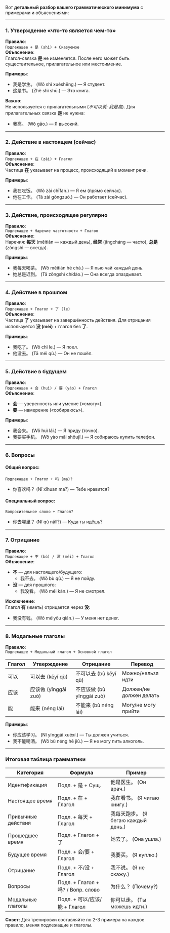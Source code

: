 Вот **детальный разбор вашего грамматического минимума** с примерами и объяснениями:

---

### **1. Утверждение «что-то является чем-то»**  
**Правило**:  
`Подлежащее + 是 (shì) + Сказуемое`  
**Объяснение**:  
Глагол-связка **是** не изменяется. После него может быть существительное, прилагательное или местоимение.  

**Примеры**:  
- 我是学生。 (Wǒ shì xuéshēng.) — Я студент.  
- 这是书。 (Zhè shì shū.) — Это книга.  

**Важно**:  
Не используется с прилагательными (*不可以说: 我是高*). Для прилагательных связка **是** не нужна:  
- 我高。 (Wǒ gāo.) — Я высокий.  

---

### **2. Действие в настоящем (сейчас)**  
**Правило**:  
`Подлежащее + 在 (zài) + Глагол`  
**Объяснение**:  
Частица **在** указывает на процесс, происходящий в момент речи.  

**Примеры**:  
- 我在吃饭。 (Wǒ zài chīfàn.) — Я ем (прямо сейчас).  
- 他在工作。 (Tā zài gōngzuò.) — Он работает (сейчас).  

---

### **3. Действие, происходящее регулярно**  
**Правило**:  
`Подлежащее + Наречие частотности + Глагол`  
**Объяснение**:  
Наречия: **每天** (měitiān — каждый день), **经常** (jīngcháng — часто), **总是** (zǒngshì — всегда).  

**Примеры**:  
- 我每天喝茶。 (Wǒ měitiān hē chá.) — Я пью чай каждый день.  
- 她总是迟到。 (Tā zǒngshì chídào.) — Она всегда опаздывает.  

---

### **4. Действие в прошлом**  
**Правило**:  
`Подлежащее + Глагол + 了 (le)`  
**Объяснение**:  
Частица **了** указывает на завершённость действия. Для отрицания используется **没 (méi)** + глагол без **了**.  

**Примеры**:  
- 我吃了。 (Wǒ chī le.) — Я поел.  
- 他没去。 (Tā méi qù.) — Он не пошёл.  

---

### **5. Действие в будущем**  
**Правило**:  
`Подлежащее + 会 (huì) / 要 (yào) + Глагол`  
**Объяснение**:  
- **会** — уверенность или умение («смогу»).  
- **要** — намерение («собираюсь»).  

**Примеры**:  
- 我会来。 (Wǒ huì lái.) — Я приду (точно).  
- 我要买手机。 (Wǒ yào mǎi shǒujī.) — Я собираюсь купить телефон.  

---

### **6. Вопросы**  
#### **Общий вопрос**:  
`Подлежащее + Глагол + 吗 (ma)?`  
- 你喜欢吗？ (Nǐ xǐhuan ma?) — Тебе нравится?  

#### **Специальный вопрос**:  
`Вопросительное слово + Глагол?`  
- 你去哪里？ (Nǐ qù nǎlǐ?) — Куда ты идёшь?  

---

### **7. Отрицание**  
**Правило**:  
`Подлежащее + 不 (bù) / 没 (méi) + Глагол`  
**Объяснение**:  
- **不** — для настоящего/будущего:  
  - 我不去。 (Wǒ bù qù.) — Я не пойду.  
- **没** — для прошлого:  
  - 我没看。 (Wǒ méi kàn.) — Я не смотрел.  

**Исключение**:  
Глагол **有** (иметь) отрицается через **没**:  
- 我没有钱。 (Wǒ méiyǒu qián.) — У меня нет денег.  

---

### **8. Модальные глаголы**  
**Правило**:  
`Подлежащее + Модальный глагол + Основной глагол`  

| Глагол | Утверждение  | Отрицание       | Перевод         |
|--------|-------------|----------------|----------------|
| 可以   | 可以去 (kěyǐ qù) | 不可以去 (bù kěyǐ qù) | Можно/нельзя идти |
| 应该   | 应该做 (yīnggāi zuò) | 不应该做 (bù yīnggāi zuò) | Должен/не должен делать |
| 能     | 能来 (néng lái) | 不能来 (bù néng lái) | Могу/не могу прийти |

**Примеры**:  
- 你应该学习。 (Nǐ yīnggāi xuéxí.) — Ты должен учиться.  
- 我不能喝酒。 (Wǒ bù néng hē jiǔ.) — Я не могу пить алкоголь.  

---

### **Итоговая таблица грамматики**  

| Категория          | Формула                          | Пример                     |
|--------------------|----------------------------------|----------------------------|
| Идентификация      | Подл. + 是 + Сущ.               | 他是医生。 (Он врач.)       |
| Настоящее время    | Подл. + 在 + Глагол             | 我在看书。 (Я читаю книгу.) |
| Привычные действия | Подл. + 每天 + Глагол           | 我每天跑步。 (Я бегаю каждый день.) |
| Прошедшее время    | Подл. + Глагол + 了              | 她去了。 (Она ушла.)        |
| Будущее время      | Подл. + 会/要 + Глагол          | 我要买。 (Я куплю.)         |
| Отрицание          | Подл. + 不/没 + Глагол          | 我不说。 (Я не скажу.)      |
| Вопросы            | Подл. + Глагол + 吗? / Вопр. слово | 为什么？ (Почему?)          |
| Модальные глаголы  | Подл. + 可以/应该/能 + Глагол   | 你可以走。 (Ты можешь идти.) |

**Совет**: Для тренировки составляйте по 2-3 примера на каждое правило, меняя подлежащие и глаголы.